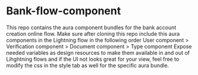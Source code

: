 # Bank-flow-component

This repo contains the aura component bundles for the bank account creation online flow.
Make sure after cloning this repo include this aura components in the Lightning flow in the 
following order
User component > Verification component > Document component > Type component
Expose needed variables as design resources to make them available in and out of Lihghtning flows
and if the UI not looks great for your view, feel free to modify the css in the style tab as well
for the specific aura bundle.
